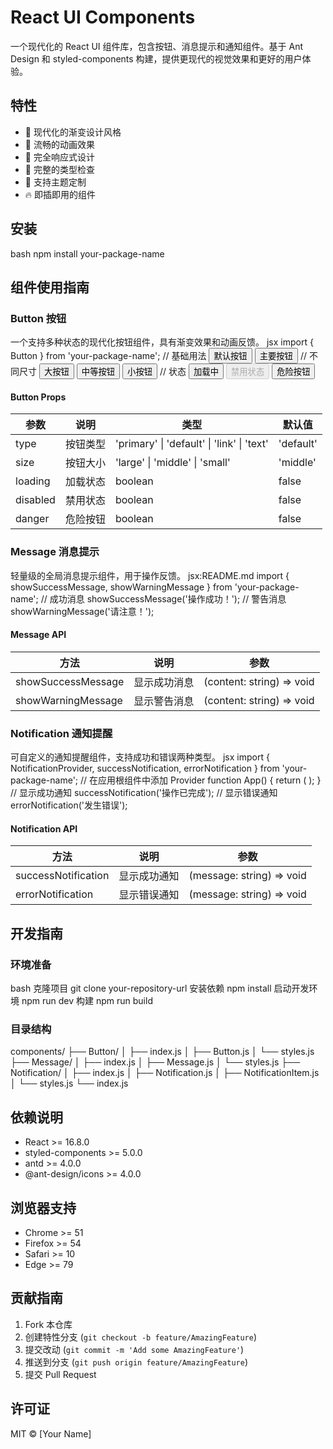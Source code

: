 # React UI Components

一个现代化的 React UI 组件库，包含按钮、消息提示和通知组件。基于 Ant Design 和 styled-components 构建，提供更现代的视觉效果和更好的用户体验。

## 特性

- 🎨 现代化的渐变设计风格
- 🚀 流畅的动画效果
- 📱 完全响应式设计
- 🎯 完整的类型检查
- 🎪 支持主题定制
- 🔥 即插即用的组件

## 安装 
bash
npm install your-package-name

## 组件使用指南

### Button 按钮

一个支持多种状态的现代化按钮组件，具有渐变效果和动画反馈。
jsx
import { Button } from 'your-package-name';
// 基础用法
<Button>默认按钮</Button>
<Button type="primary">主要按钮</Button>
// 不同尺寸
<Button size="large">大按钮</Button>
<Button size="middle">中等按钮</Button>
<Button size="small">小按钮</Button>
// 状态
<Button loading>加载中</Button>
<Button disabled>禁用状态</Button>
<Button danger>危险按钮</Button>

#### Button Props

| 参数 | 说明 | 类型 | 默认值 |
| --- | --- | --- | --- |
| type | 按钮类型 | 'primary' \| 'default' \| 'link' \| 'text' | 'default' |
| size | 按钮大小 | 'large' \| 'middle' \| 'small' | 'middle' |
| loading | 加载状态 | boolean | false |
| disabled | 禁用状态 | boolean | false |
| danger | 危险按钮 | boolean | false |

### Message 消息提示

轻量级的全局消息提示组件，用于操作反馈。
jsx:README.md
import { showSuccessMessage, showWarningMessage } from 'your-package-name';
// 成功消息
showSuccessMessage('操作成功！');
// 警告消息
showWarningMessage('请注意！');

#### Message API

| 方法 | 说明 | 参数 |
| --- | --- | --- |
| showSuccessMessage | 显示成功消息 | (content: string) => void |
| showWarningMessage | 显示警告消息 | (content: string) => void |

### Notification 通知提醒

可自定义的通知提醒组件，支持成功和错误两种类型。
jsx
import {
NotificationProvider,
successNotification,
errorNotification
} from 'your-package-name';
// 在应用根组件中添加 Provider
function App() {
return (
<NotificationProvider>
<YourApp />
</NotificationProvider>
);
}
// 显示成功通知
successNotification('操作已完成');
// 显示错误通知
errorNotification('发生错误');

#### Notification API

| 方法 | 说明 | 参数 |
| --- | --- | --- |
| successNotification | 显示成功通知 | (message: string) => void |
| errorNotification | 显示错误通知 | (message: string) => void |

## 开发指南

### 环境准备
bash
克隆项目
git clone your-repository-url
安装依赖
npm install
启动开发环境
npm run dev
构建
npm run build

### 目录结构
components/
├── Button/
│ ├── index.js
│ ├── Button.js
│ └── styles.js
├── Message/
│ ├── index.js
│ ├── Message.js
│ └── styles.js
├── Notification/
│ ├── index.js
│ ├── Notification.js
│ ├── NotificationItem.js
│ └── styles.js
└── index.js

## 依赖说明

- React >= 16.8.0
- styled-components >= 5.0.0
- antd >= 4.0.0
- @ant-design/icons >= 4.0.0

## 浏览器支持

- Chrome >= 51
- Firefox >= 54
- Safari >= 10
- Edge >= 79

## 贡献指南

1. Fork 本仓库
2. 创建特性分支 (`git checkout -b feature/AmazingFeature`)
3. 提交改动 (`git commit -m 'Add some AmazingFeature'`)
4. 推送到分支 (`git push origin feature/AmazingFeature`)
5. 提交 Pull Request

## 许可证

MIT © [Your Name]